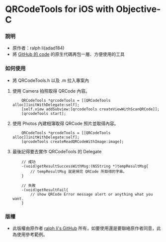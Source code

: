 # QRCodeTools for iOS with Objective-C #

### 說明 ###

* 原作者：ralph li(adad184)
* 將 [GitHub 的 code](https://github.com/adad184/DemoQRCode) 的原生代碼再包一層、方便使用的工具

### 如何使用 ###

* 將 QRCodeTools.h 以及 .m 拉入專案內
 1. 使用 Camera 拍照取得 QRCode 內容。

 			QRCodeTools *qrcodeTools = [[QRCodeTools alloc]]initWithDelegate:self];
			[self.view addSubview:[qrcodeTools createViewWithScanQRCode]];
			[qrcodeTools start];
		
		
 2. 使用 Photos 內建相簿取得 QRCode 照片並取得內容。


 			QRCodeTools *qrcodeTools = [[QRCodeTools alloc]]initWithDelegate:self];
			[qrcodeTools createReadQRCodeWithImage:image]; 
			
 3. 最後記得要去實作 QRCodeTools 的 Delegate

 			// 成功
			-(void)getResultSuccessWithMsg:(NSString *)tempResultMsg{
				// tempResultMsg 就是掃完 QRCode 所取得的字串。
			}
	
			// 失敗
			-(void)getResultFail{
				// show QRCode Error message alert or anything what you want.
			}

### 版權 ###

* 此版權由原作者 [ralph li's GitHub](https://github.com/adad184/DemoQRCode) 所有，如要使用還是要聯絡原作者同意，此為使用參考範例。